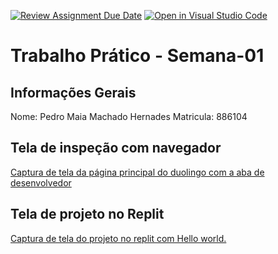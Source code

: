 [![Review Assignment Due Date](https://classroom.github.com/assets/deadline-readme-button-22041afd0340ce965d47ae6ef1cefeee28c7c493a6346c4f15d667ab976d596c.svg)](https://classroom.github.com/a/Ue6hVgM5)
[![Open in Visual Studio Code](https://classroom.github.com/assets/open-in-vscode-2e0aaae1b6195c2367325f4f02e2d04e9abb55f0b24a779b69b11b9e10269abc.svg)](https://classroom.github.com/online_ide?assignment_repo_id=18293317&assignment_repo_type=AssignmentRepo)
# Trabalho Prático - Semana-01

## Informações Gerais
Nome: Pedro Maia Machado Hernades
Matricula: 886104

## Tela de inspeção com navegador
[Captura de tela da página principal do duolingo com a aba de desenvolvedor](./imagem_arquivos_network_duolingo.png)

## Tela de projeto no Replit
[Captura de tela do projeto no replit com Hello world.](./imagem_hello_world_replit.png)

